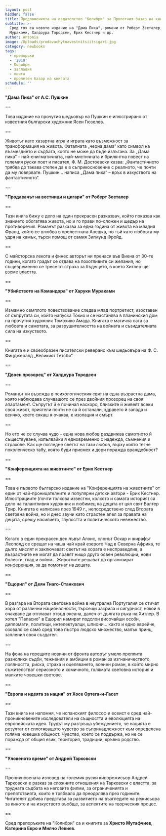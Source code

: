 ```yaml
---
layout: post
hidden: false
title: Предложенията на издателство "Колибри" за Пролетния базар на книгата 2019
subtitle: >-
  Сред тях са новото издание на "Дама Пика", романи от Роберт Зееталер, Харуки
  Мураками, Халдоура Тородсен, Ерих Кестнер и др.
author: Antonia
image: /Uploads/prodavachytnavestnitsiitsigari.jpg
category: newbooks
tags:
  - препоръки
  - '2019'
  - Колибри
  - заглавия
  - книга
  - пролетен базар на книгата
schedule: ''
---
```

**"Дама Пика" от А.С. Пушкин**

\==

Това издание на прочутия шедьовър на Пушкин е илюстрирано от известния български художник Ясен Гюзелев.

\==

Животът като хазартна игра и играта като възможност за трансформация на живота. Фаталната „черна дама“ като символ на възмездието и съдбата, която не може да бъде излъгана. За „Дама пика“ – най-енигматичната, най-мистичната и брилянтна повест на големия руски поет и писател, Ф. М. Достоевски казва: „Фантастичното трябва до такава степен да е в съприкосновение с реалното, че почти да му повярвате.  Пушкин… написа „Дама пика“  – връх в изкуството на фантастичното“.

\==

**"Продавачът на вестници и цигари" от Роберт Зееталер**

\==

Тази книга бижу е дело на един прекрасен разказвач, който показва как знанието обогатява живота, но и го прави по-сложен и щедър на противоречия. Романът разказва за една година от живота на младия Франц, който се влюбва в прелестната Анешка, но тъй като любовта му удря на камък, търси помощ от самия Зигмунд Фройд.

\==

С майсторска лекота и финес авторът ни пренася във Виена от 30-те години, когато градът се отдава на похотливите си желания, но същевременно се тресе от страха за бъдещето, в което Хитлер ще вземе властта.

\==

**"Убийството на Командора" от Харуки Мураками**

\==

Измамно семплото повествование следва млад портретист, изоставен от съпругата си, който напуска Токио и се настанява в планинския дом на прочутия художник Томохико Амада. Книгата е магична сага за любовта и самотата, за разрушителността на войната и съзидателната сила на изкуството.

\==

Книгата е и своеобразен писателски реверанс към шедьовъра на Ф. С. Фицджералд „Великият Гетсби“.

\==

**"Двоен прозорец" от Халдоура Тородсен**

\==

Романът ни въвежда в психологическия свят на една възрастна дама, която наблюдава случващото се през двойния прозорец на своя апартамент. Съпругът й е починал наскоро, близките й живеят всеки своя живот, приятели почти не са й останали, здравето й запада и всичко, което сякаш я очаква, е изолация и смърт.

\==

Но ето че се случва чудо – една нова любов раздвижва самотното й съществуване, изпълвайки я едновременно с надежда, съмнения и страхове. Как ще погледне светът на тази любов, върху която тегне поколенческо табу, която буди присмех и дори поражда враждебност? 

\==

**"Конференцията на животните" от Ерих Кестнер**

\==

Това е първото българско издание на "Конференцията на животните" от един от най-проницателните и популярни детски автори - Ерих Кестнер. Илюстрациите (почти толкова известни, колкото и самата история) са дело на талантливия художник и любимец на децата от цял свят Валтер Трир. Книгата е написана през 1949 г., непосредствено след Втората световна война, но и днес звучи като страстен апел за правата на децата, срещу насилието, глупостта и политическото невежество. 

\==

Когато в един прекрасен ден лъвът Алоис, слонът Оскар и жирафът Леополд се срещат на чаша чай край езерото Чад в Северна Африка, те дълго мислят и заключават: светът на хората е несправедлив, а възрастните не могат да правят нищо друго освен революции, нови болести, глад и войни… Животните решават да организират конференция, за да помогнат на децата. 

\==

**"Ещорил" от Деян Тиаго-Станкович**

\==

В разгара на Втората световна война в неутрална Португалия се стичат хора от различни националности, търсещи закрила и сигурност, някои в очакване да отплават отвъд океана, далеч от дългата ръка на Хитлер. В хотел "Паласио" в Ещорил намират подслон височайши особи, дипломати, политици, интелектуалци, шпиони… както и едно еврейче, озовало се самò сред това пъстро людско множество, малък принц, запленил своя създател. 

\==

На фона на горещите новини от фронта авторът умело преплита разнолики съдби, тежнения и амбиции в роман за изгнаничеството, лоялността, риска, страха и оцеляването, военен роман, в който мирно съжителстват сериозното и комичното, голямата световна история и малките човешки светове.

\==

**"Европа и идеята за нация" от Хосе Ортега-и-Гасет**

\==

Тази книга ни напомня, че испанският философ и есеист е сред най-проникновените изследователи на същността и еволюцията на европейската идея. Трудът му разгръща убеждението, че нацията е резултат от сплотяващото чувство за съпринадлежност към определена голяма човешка общност. Чувство, което се поддържа, но не се поражда от общия език, територия, традиции, кръвно родство.

\==

**"Уловеното време" от Андрей Тарковски**

\==

Проникновената изповед на големия руски кинорежисьор Андрей Тарковски е разказ за сложните отношения на Тарковски с властта, за трудната съдбата на неговите филми, за ограниченията и препятствията, които е трябвало да преодолява през годините. Читателят добива представа за развитието на възгледите на режисьора за киното и на изкуството въобще, за аспектите на творческия процес.

\==

Сред препоръките на "Колибри" са и книгите за **Христо Мутафчиев, Катерина Евро и Милчо Левиев.**

